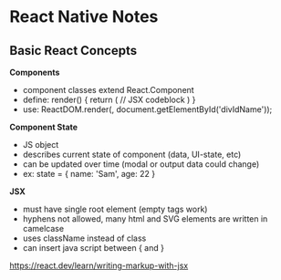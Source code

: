 # React Native Notes

## Basic React Concepts

**Components**

- component classes extend React.Component
- define:
	render() {
		return (
			// JSX codeblock
		)
	}
- use:
	ReactDOM.render(<componentName />, document.getElementById('divIdName'));

**Component State**

- JS object
- describes current state of component (data, UI-state, etc)
- can be updated over time (modal or output data could change)
- ex:
	state = {
		name: 'Sam',
		age: 22
	}


**JSX**

- must have single root element (empty tags work)
- hyphens not allowed, many html and SVG elements are written in camelcase
- uses className instead of class
- can insert java script between { and }

https://react.dev/learn/writing-markup-with-jsx 


